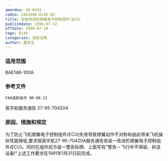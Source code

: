 ```yaml
---
amendno: 39-0434
cadno: CAD1990-B146-03
title: 安装改进的襟翼电子控制组件(ECU)
publishdate: 1990-07-12
effdate: 1990-07-18
tags: B146
categories: 民航总局
author: 童凯生
---
```


### 适用范围 
BAE146-100A

### 参考文件
    FAA适航指令 90-08-11 
英宇航服务通告 27-95-70420A 

### 原因、措施和规定 
为了防止飞机襟翼电子控制组件(ECU)失效导致襟翼动作不对称和由此带来飞机操纵性能降低,要求按英宇航27-95-70420A服务通告安装一改进的襟翼电子控制组件(ECU)。同时在组件前方装一警告标牌、上面写有"警告－飞行中不得装、拆该设备!"上述工作要求在1991年1月31日前完成。
